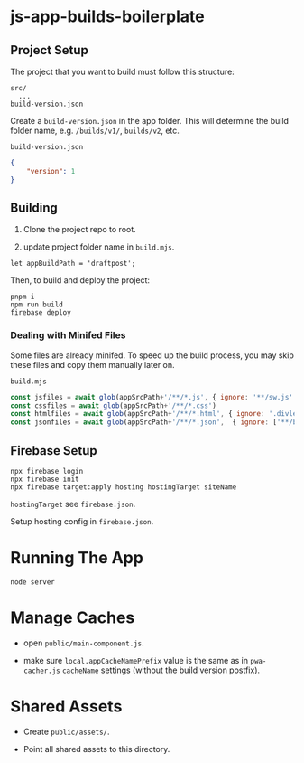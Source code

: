 js-app-builds-boilerplate
=========================

Project Setup
-------------

The project that you want to build must follow this structure:

```
src/
  ...
build-version.json
```

Create a `build-version.json` in the app folder. This will determine the build folder name, e.g. `/builds/v1/`, `builds/v2`, etc.

`build-version.json`

```json
{
    "version": 1
}
```

Building
--------

1.  Clone the project repo to root.
    
2.  update project folder name in `build.mjs`.
    

```
let appBuildPath = 'draftpost';
```

Then, to build and deploy the project:

```
pnpm i
npm run build
firebase deploy
```

### Dealing with Minifed Files

Some files are already minifed. To speed up the build process, you may skip these files and copy them manually later on.

`build.mjs`

```js
const jsfiles = await glob(appSrcPath+'/**/*.js', { ignore: '**/sw.js' })
const cssfiles = await glob(appSrcPath+'/**/*.css')
const htmlfiles = await glob(appSrcPath+'/**/*.html', { ignore: '.divless' })
const jsonfiles = await glob(appSrcPath+'/**/*.json',  { ignore: ['**/build-version.json', '**/jsconfig.json'] })
```

Firebase Setup
--------------

```
npx firebase login
npx firebase init
npx firebase target:apply hosting hostingTarget siteName
```

`hostingTarget` see `firebase.json`.

Setup hosting config in `firebase.json`.

Running The App
===============

```
node server
```

Manage Caches
=============

*   open `public/main-component.js`.
    
*   make sure `local.appCacheNamePrefix` value is the same as in `pwa-cacher.js` `cacheName` settings (without the build version postfix).
    

Shared Assets
=============

*   Create `public/assets/`.
    
*   Point all shared assets to this directory.
